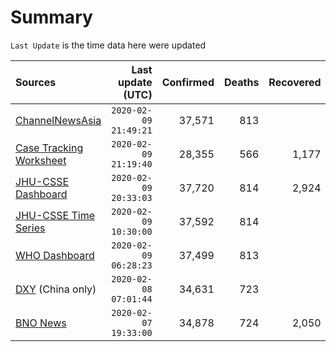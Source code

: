 # Summary

`Last Update` is the time data here were updated

|  Sources | Last update (UTC) | Confirmed | Deaths | Recovered |
|  :--- |  ---: |  ---: |  ---: |  ---: | 
| [ChannelNewsAsia](https://www.channelnewsasia.com/news/topics/wuhan-virus)  | `2020-02-09 21:49:21` | 37,571 | 813 |  | 
| [Case Tracking Worksheet](https://docs.google.com/spreadsheets/d/1qbE-UuJYw5V4FkyMZ-LplvUQZlut4oa5Zl3lrSmN_mk/htmlview)  | `2020-02-09 21:19:40` | 28,355 | 566 | 1,177 | 
| [JHU-CSSE Dashboard](https://gisanddata.maps.arcgis.com/apps/opsdashboard/index.html#/bda7594740fd40299423467b48e9ecf6)  | `2020-02-09 20:33:03` | 37,720 | 814 | 2,924 | 
| [JHU-CSSE Time Series](https://docs.google.com/spreadsheets/d/1UF2pSkFTURko2OvfHWWlFpDFAr1UxCBA4JLwlSP6KFo/htmlview?usp=sharing&sle=true#)  | `2020-02-09 10:30:00` | 37,592 | 814 |  | 
| [WHO Dashboard](https://who.maps.arcgis.com/apps/opsdashboard/index.html#/c88e37cfc43b4ed3baf977d77e4a0667)  | `2020-02-09 06:28:23` | 37,499 | 813 |  | 
| [DXY](https://3g.dxy.cn/newh5/view/pneumonia) (China only) | `2020-02-08 07:01:44` | 34,631 | 723 |  | 
| [BNO News](https://bnonews.com/index.php/2020/01/the-latest-coronavirus-cases/)  | `2020-02-07 19:33:00` | 34,878 | 724 | 2,050 | 
